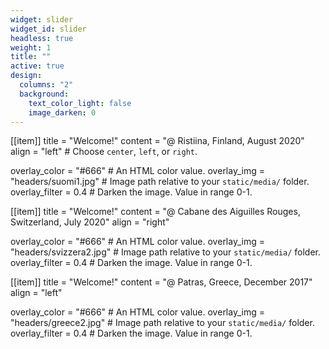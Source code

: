 ```yaml
---
widget: slider
widget_id: slider
headless: true
weight: 1
title: ""
active: true
design:
  columns: "2"
  background:
    text_color_light: false
    image_darken: 0
---
```

[[item]]
  title = "Welcome!"
  content = "@ Ristiina, Finland, August 2020"
  align = "left"  # Choose `center`, `left`, or `right`.

  overlay_color = "#666"  # An HTML color value.
  overlay_img = "headers/suomi1.jpg"  # Image path relative to your `static/media/` folder.
  overlay_filter = 0.4  # Darken the image. Value in range 0-1.

[[item]]
  title = "Welcome!"
  content = "@ Cabane des Aiguilles Rouges, Switzerland, July 2020"
  align = "right"

  overlay_color = "#666"  # An HTML color value.
  overlay_img = "headers/svizzera2.jpg"  # Image path relative to your `static/media/` folder.
  overlay_filter = 0.4  # Darken the image. Value in range 0-1.

[[item]]
  title = "Welcome!"
  content = "@ Patras, Greece, December 2017"
  align = "left"

  overlay_color = "#666"  # An HTML color value.
  overlay_img = "headers/greece2.jpg"  # Image path relative to your `static/media/` folder.
  overlay_filter = 0.4  # Darken the image. Value in range 0-1.